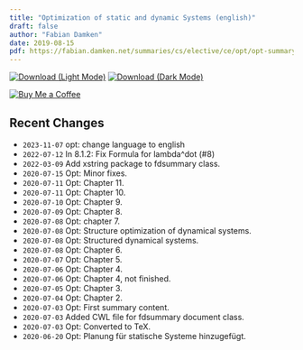 ```yaml
---
title: "Optimization of static and dynamic Systems (english)"
draft: false
author: "Fabian Damken"
date: 2019-08-15
pdf: https://fabian.damken.net/summaries/cs/elective/ce/opt/opt-summary.pdf
---
```


[![Download (Light Mode)](/download.png)](opt-summary.pdf)
[![Download (Dark Mode)](/download-dark.png)](opt-summary-dark.pdf)

[![Buy Me a Coffee](/kofi.png)](https://ko-fi.com/fdamken)

## Recent Changes
- `2023-11-07` opt: change language to english
- `2022-07-12` In 8.1.2:  Fix Formula for lambda^dot (#8)
- `2022-03-09` Add xstring package to fdsummary class.
- `2020-07-15` Opt: Minor fixes.
- `2020-07-11` Opt: Chapter 11.
- `2020-07-11` Opt: Chapter 10.
- `2020-07-10` Opt: Chapter 9.
- `2020-07-09` Opt: Chapter 8.
- `2020-07-08` Opt: chapter 7.
- `2020-07-08` Opt: Structure optimization of dynamical systems.
- `2020-07-08` Opt: Structured dynamical systems.
- `2020-07-08` Opt: Chapter 6.
- `2020-07-07` Opt: Chapter 5.
- `2020-07-06` Opt: Chapter 4.
- `2020-07-06` Opt: Chapter 4, not finished.
- `2020-07-05` Opt: Chapter 3.
- `2020-07-04` Opt: Chapter 2.
- `2020-07-03` Opt: First summary content.
- `2020-07-03` Added CWL file for fdsummary document class.
- `2020-07-03` Opt: Converted to TeX.
- `2020-06-20` Opt: Planung für statische Systeme hinzugefügt.
